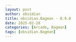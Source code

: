 ```yaml
---
layout: post
author: obsidian
title: obsidian.Bagman - 0.9.0
date: 2025-02-28
categories: [Arcade, Bagman]
tags: [obsidian.Bagman]
---
```


